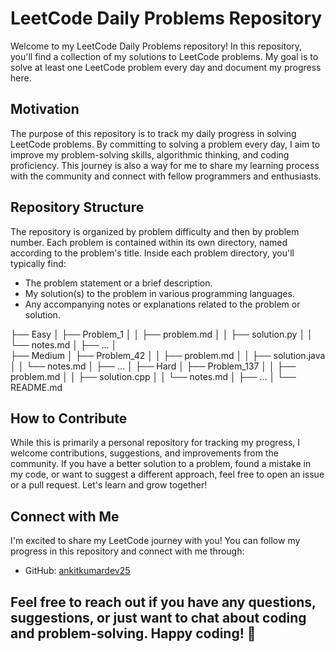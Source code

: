 # LeetCode Daily Problems Repository

Welcome to my LeetCode Daily Problems repository! In this repository, you'll find a collection of my solutions to LeetCode problems. My goal is to solve at least one LeetCode problem every day and document my progress here.

## Motivation

The purpose of this repository is to track my daily progress in solving LeetCode problems. By committing to solving a problem every day, I aim to improve my problem-solving skills, algorithmic thinking, and coding proficiency. This journey is also a way for me to share my learning process with the community and connect with fellow programmers and enthusiasts.

## Repository Structure

The repository is organized by problem difficulty and then by problem number. Each problem is contained within its own directory, named according to the problem's title. Inside each problem directory, you'll typically find:

- The problem statement or a brief description.
- My solution(s) to the problem in various programming languages.
- Any accompanying notes or explanations related to the problem or solution.

├── Easy
│ ├── Problem_1
│ │ ├── problem.md
│ │ ├── solution.py
│ │ └── notes.md
│ ├── ...
│  
├── Medium
│ ├── Problem_42
│ │ ├── problem.md
│ │ ├── solution.java
│ │ └── notes.md
│ ├── ...
│
├── Hard
│ ├── Problem_137
│ │ ├── problem.md
│ │ ├── solution.cpp
│ │ └── notes.md
│ ├── ...
│
└── README.md

## How to Contribute

While this is primarily a personal repository for tracking my progress, I welcome contributions, suggestions, and improvements from the community. If you have a better solution to a problem, found a mistake in my code, or want to suggest a different approach, feel free to open an issue or a pull request. Let's learn and grow together!

## Connect with Me

I'm excited to share my LeetCode journey with you! You can follow my progress in this repository and connect with me through:

- GitHub: [ankitkumardev25](https://github.com/ankitkumardev25)

## Feel free to reach out if you have any questions, suggestions, or just want to chat about coding and problem-solving. Happy coding! 🚀
